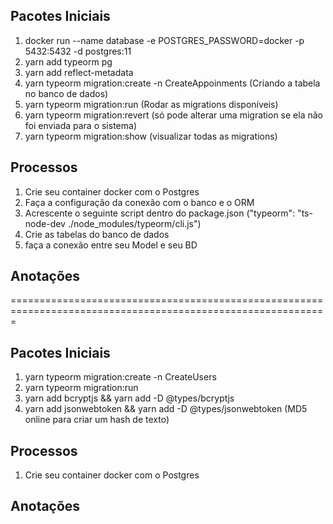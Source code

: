 ## Pacotes Iniciais

1. docker run --name database -e POSTGRES_PASSWORD=docker -p 5432:5432 -d postgres:11
2. yarn add typeorm pg
3. yarn add reflect-metadata
4. yarn typeorm migration:create -n CreateAppoinments (Criando a tabela no banco de dados)
5. yarn typeorm migration:run (Rodar as migrations disponíveis)
6. yarn typeorm migration:revert (só pode alterar uma migration se ela não foi enviada para o sistema)
7. yarn typeorm migration:show (visualizar todas as migrations)

## Processos

1. Crie seu container docker com o Postgres
2. Faça a configuração da conexão com o banco e o ORM
3. Acrescente o seguinte script dentro do package.json ("typeorm": "ts-node-dev ./node_modules/typeorm/cli.js")
4. Crie as tabelas do banco de dados
5. faça a conexão entre seu Model e seu BD

## Anotações

=============================================================================================================

## Pacotes Iniciais

1. yarn typeorm migration:create -n CreateUsers
2. yarn typeorm migration:run
3. yarn add bcryptjs && yarn add -D @types/bcryptjs
4. yarn add jsonwebtoken && yarn add -D @types/jsonwebtoken (MD5 online para criar um hash de texto)

## Processos

1. Crie seu container docker com o Postgres

## Anotações
